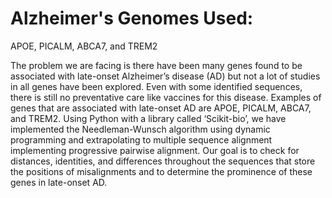 # Alzheimer's Genomes Used:
APOE, PICALM, ABCA7, and TREM2

The problem we are facing is there have been many genes found to be associated with late-onset Alzheimer’s disease (AD) but not a lot of studies in all genes have been explored. Even with some identified sequences, there is still no preventative care like vaccines for this disease. Examples of genes that are associated with late-onset AD are APOE, PICALM, ABCA7, and TREM2. Using Python with a library called ‘Scikit-bio’, we have implemented the Needleman-Wunsch algorithm using dynamic programming and extrapolating to multiple sequence alignment implementing progressive pairwise alignment. Our goal is to check for distances, identities, and differences throughout the sequences that store the positions of misalignments and to determine the prominence of these genes in late-onset AD.
